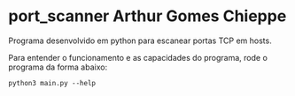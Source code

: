 # port_scanner Arthur Gomes Chieppe

Programa desenvolvido em python para escanear portas TCP em hosts.

Para entender o funcionamento e as capacidades do programa, rode o programa da forma abaixo:

```
python3 main.py --help
```
